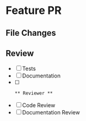 # Feature PR

<!-- A short setence about what you have worked -->

## File Changes

<!-- Summarize any changes that have been made my file -->
<!--
e.g. 
index.html
- Added a new div
- Removed a button
-->

## Review
- [ ] Tests
- [ ] Documentation
- [ ]
      ** Reviewer **
- [ ] Code Review
- [ ] Documentation Review
